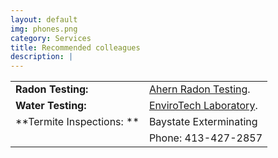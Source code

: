 ```yaml
---
layout: default
img: phones.png
category: Services
title: Recommended colleagues
description: |
---
```

| | |
|---|---|
|**Radon Testing:**| [Ahern Radon Testing](http://www.ahearnradon.com/).|
|**Water Testing:**| [EnviroTech Laboratory](http://www.envtechlab.com/).|
|**Termite Inspections:   **| Baystate Exterminating| 
| |Phone: 413-427-2857|

